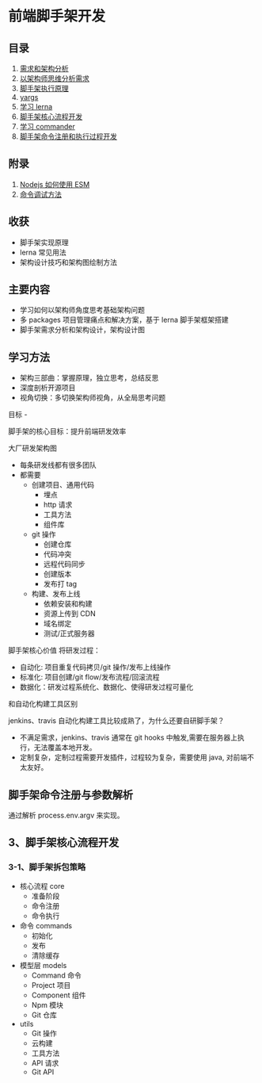 # 前端脚手架开发

## 目录

1. [需求和架构分析](docs/01-需求和架构分析.md)
2. [以架构师思维分析需求](docs/02-以架构师思维分析需求.md)
3. [脚手架执行原理](docs/脚手架执行原理.md)
4. [yargs](docs/03-yargs.md)
5. [学习 lerna](docs/04-lerna.md)
6. [脚手架核心流程开发](docs/08-core模块技术方案.md)
7. [学习 commander](docs/09-commander.md)
8. [脚手架命令注册和执行过程开发](docs/11-脚手架命令注册和执行过程开发.md)

## 附录

1. [Nodejs 如何使用 ESM](docs/10-Nodejs使用ESM.md)
2. [命令调试方法](docs/debugger.md)
## 收获

- 脚手架实现原理
- lerna 常见用法
- 架构设计技巧和架构图绘制方法

## 主要内容

- 学习如何以架构师角度思考基础架构问题
- 多 packages 项目管理痛点和解决方案，基于 lerna 脚手架框架搭建
- 脚手架需求分析和架构设计，架构设计图

## 学习方法

- 架构三部曲：掌握原理，独立思考，总结反思
- 深度剖析开源项目
- 视角切换：多切换架构师视角，从全局思考问题

目标 -

脚手架的核心目标：提升前端研发效率

大厂研发架构图

- 每条研发线都有很多团队
- 都需要
  - 创建项目、通用代码
    - 埋点
    - http 请求
    - 工具方法
    - 组件库
  - git 操作
    - 创建仓库
    - 代码冲突
    - 远程代码同步
    - 创建版本
    - 发布打 tag
  - 构建、发布上线
    - 依赖安装和构建
    - 资源上传到 CDN
    - 域名绑定
    - 测试/正式服务器

脚手架核心价值
将研发过程：

- 自动化: 项目重复代码拷贝/git 操作/发布上线操作
- 标准化: 项目创建/git flow/发布流程/回滚流程
- 数据化：研发过程系统化、数据化、使得研发过程可量化

和自动化构建工具区别

jenkins、travis 自动化构建工具比较成熟了，为什么还要自研脚手架？

- 不满足需求，jenkins、travis 通常在 git hooks 中触发,需要在服务器上执行，无法覆盖本地开发。
- 定制复杂，定制过程需要开发插件，过程较为复杂，需要使用 java, 对前端不太友好。

## 脚手架命令注册与参数解析

通过解析 process.env.argv 来实现。

## 3、脚手架核心流程开发

### 3-1、脚手架拆包策略

- 核心流程 core
  - 准备阶段
  - 命令注册
  - 命令执行
- 命令 commands
  - 初始化
  - 发布
  - 清除缓存
- 模型层 models
  - Command 命令
  - Project 项目
  - Component 组件
  - Npm 模块
  - Git 仓库
- utils
  - Git 操作
  - 云构建
  - 工具方法
  - API 请求
  - Git API
